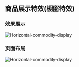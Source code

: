 ## 商品展示特效(橱窗特效)
### 效果展示
![Horizontal-commodity-display](https://github.com/fangweiren/JavaScript-Learning/raw/master/Horizontal-commodity-display/images/Horizontal-commodity-display-reduced-version.gif)

### 页面布局
![Horizontal-commodity-display](https://github.com/fangweiren/JavaScript-Learning/raw/master/Horizontal-commodity-display/images/Horizontal-commodity-display.png)
